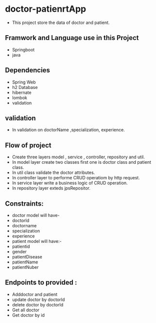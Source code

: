 # doctor-patienrtApp
* This project store the data of doctor and patient.
## Framwork and Language use in this Project
* Springboot 
* java
## Dependencies
* Spring Web
* h2 Database
* hibernate
* lombok
* validation
## validation
* In validation on doctorName ,specialization, experience.
## Flow of project
* Create three layers model , service , controller, repository and util.
* In model layer create two classes first one is doctor class and patient class.
* In util class validate the doctor attributes.
* In controller layer to performe CRUD operatiom by http request.
* In service layer write a business logic of CRUD operation.
* In repository layer exteds jpsRepositor.
## Constraints:
* doctor model will have-
* doctorId
* doctorname
* specialization
* experience
* patient model will have:-
* patientid
* gender
* patientDisease
* patientName
* patientNuber
## Endpoints to provided :
* Adddoctor and patient
* update doctor by doctorId
* delete doctor by doctorId
* Get all doctor
* Get doctor by id
